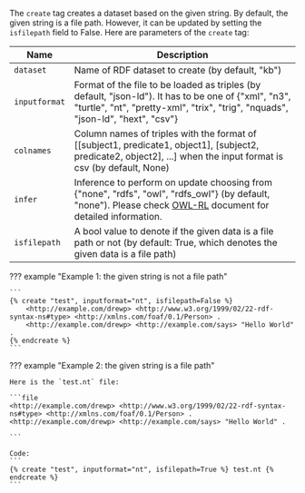 The `create` tag creates a dataset based on the given string. By default, the given string is a file path. However, it can be updated by setting the `isfilepath` field to False. Here are parameters of the `create` tag:

|Name           | Description |
|---------------|-------------|
|`dataset`      |Name of RDF dataset to create (by default, "kb")
|`inputformat`  |Format of the file to be loaded as triples (by default, "json-ld"). It has to be one of {"xml", "n3", "turtle", "nt", "pretty-xml", "trix", "trig", "nquads", "json-ld", "hext", "csv"} |
|`colnames`     |Column names of triples with the format of [[subject1, predicate1, object1], [subject2, predicate2, object2], ...] when the input format is csv (by default, None) |
|`infer`        |Inference to perform on update choosing from {"none", "rdfs", "owl", "rdfs_owl"} (by default, "none"). Please check [OWL-RL](https://owl-rl.readthedocs.io/en/latest/owlrl.html) document for detailed information. |
|`isfilepath`   |A bool value to denote if the given data is a file path or not (by default: True, which denotes the given data is a file path)

??? example "Example 1: the given string is not a file path"

    ```
    {% create "test", inputformat="nt", isfilepath=False %}
        <http://example.com/drewp> <http://www.w3.org/1999/02/22-rdf-syntax-ns#type> <http://xmlns.com/foaf/0.1/Person> .
        <http://example.com/drewp> <http://example.com/says> "Hello World" .
    {% endcreate %}
    ```

??? example "Example 2: the given string is a file path"

    Here is the `test.nt` file:

    ```file
    <http://example.com/drewp> <http://www.w3.org/1999/02/22-rdf-syntax-ns#type> <http://xmlns.com/foaf/0.1/Person> .
    <http://example.com/drewp> <http://example.com/says> "Hello World" .

    ```
    
    Code:
    ```
    {% create "test", inputformat="nt", isfilepath=True %} test.nt {% endcreate %}
    ```

